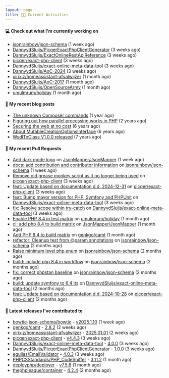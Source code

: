 ```yaml
---
layout: page
title: 👨‍💻 Current Activities
---
```


#### 💻 Check out what I'm currently working on

- [jsonrainbow/json-schema](https://github.com/jsonrainbow/json-schema) (1 week ago)
- [DannyvdSluijs/PicqerExactPhpClientGenerator](https://github.com/DannyvdSluijs/PicqerExactPhpClientGenerator) (3 weeks ago)
- [DannyvdSluijs/ExactOnlineRestApiReference](https://github.com/DannyvdSluijs/ExactOnlineRestApiReference) (3 weeks ago)
- [picqer/exact-php-client](https://github.com/picqer/exact-php-client) (3 weeks ago)
- [DannyvdSluijs/exact-online-meta-data-tool](https://github.com/DannyvdSluijs/exact-online-meta-data-tool) (3 weeks ago)
- [DannyvdSluijs/AoC-2024](https://github.com/DannyvdSluijs/AoC-2024) (3 weeks ago)
- [xirixiz/homeassistant-afvalwijzer](https://github.com/xirixiz/homeassistant-afvalwijzer) (1 month ago)
- [DannyvdSluijs/AoC-2017](https://github.com/DannyvdSluijs/AoC-2017) (1 month ago)
- [DannyvdSluijs/OpenSourceArmy](https://github.com/DannyvdSluijs/OpenSourceArmy) (1 month ago)
- [umulmrum/holiday](https://github.com/umulmrum/holiday) (1 month ago)


#### 📜 My recent blog posts

- [The unknown Composer commands](/2023/08/25/the-unknown-composer-commands.html) (1 year ago)
- [Figuring out how parallel processing works in PHP](/2023/06/21/figuring-out-how-parallel-processing-works-in-php.html) (2 years ago)
- [Securing the web at no cost](/2019/02/04/securing-the-web-at-no-cost.html) (6 years ago)
- [About MutableCreationOptionsInterface](/2018/10/15/about-mutable-creation-options-interface.html) (6 years ago)
- [WsdlToClass V1.0.0 released](/2018/01/11/wsdl-to-class-v1-0-0.html) (7 years ago)

#### 🔨 My recent Pull Requests

- [Add dark mode logo](https://github.com/JsonMapper/JsonMapper/pull/188) on [JsonMapper/JsonMapper](https://github.com/JsonMapper/JsonMapper) (1 week ago)
- [docs: add contribution and contributor information](https://github.com/jsonrainbow/json-schema/pull/771) on [jsonrainbow/json-schema](https://github.com/jsonrainbow/json-schema) (1 week ago)
- [Remove old grease monkey script as it no longer being used](https://github.com/picqer/exact-php-client/pull/665) on [picqer/exact-php-client](https://github.com/picqer/exact-php-client) (3 weeks ago)
- [feat: Update based on documentation d.d. 2024-12-31](https://github.com/picqer/exact-php-client/pull/663) on [picqer/exact-php-client](https://github.com/picqer/exact-php-client) (3 weeks ago)
- [feat: Bump mayor version for PHP, Symfony and PHPUnit](https://github.com/DannyvdSluijs/exact-online-meta-data-tool/pull/223) on [DannyvdSluijs/exact-online-meta-data-tool](https://github.com/DannyvdSluijs/exact-online-meta-data-tool) (3 weeks ago)
- [fix: Resolve scope within try-catch](https://github.com/DannyvdSluijs/exact-online-meta-data-tool/pull/221) on [DannyvdSluijs/exact-online-meta-data-tool](https://github.com/DannyvdSluijs/exact-online-meta-data-tool) (3 weeks ago)
- [Enable PHP 8.4 in test matrix](https://github.com/umulmrum/holiday/pull/53) on [umulmrum/holiday](https://github.com/umulmrum/holiday) (1 month ago)
- [ci: add php 8.4 to build matrix](https://github.com/JsonMapper/JsonMapper/pull/187) on [JsonMapper/JsonMapper](https://github.com/JsonMapper/JsonMapper) (1 month ago)
- [Add PHP 8.4 to build matrix](https://github.com/genkgo/camt/pull/162) on [genkgo/camt](https://github.com/genkgo/camt) (1 month ago)
- [refactor: Cleanup test from @param annotations](https://github.com/jsonrainbow/json-schema/pull/768) on [jsonrainbow/json-schema](https://github.com/jsonrainbow/json-schema) (2 months ago)
- [Raise minimum level php enum](https://github.com/jsonrainbow/json-schema/pull/766) on [jsonrainbow/json-schema](https://github.com/jsonrainbow/json-schema) (2 months ago)
- [build: include php 8.4 in workflow](https://github.com/jsonrainbow/json-schema/pull/765) on [jsonrainbow/json-schema](https://github.com/jsonrainbow/json-schema) (2 months ago)
- [fix: correct phpstan baseline](https://github.com/jsonrainbow/json-schema/pull/764) on [jsonrainbow/json-schema](https://github.com/jsonrainbow/json-schema) (2 months ago)
- [build: update symfony to 6.4 lts](https://github.com/DannyvdSluijs/exact-online-meta-data-tool/pull/213) on [DannyvdSluijs/exact-online-meta-data-tool](https://github.com/DannyvdSluijs/exact-online-meta-data-tool) (2 months ago)
- [feat: Update based on documentation d.d. 2024-10-28](https://github.com/picqer/exact-php-client/pull/661) on [picqer/exact-php-client](https://github.com/picqer/exact-php-client) (2 months ago)


#### 🔭 Latest releases I've contributed to

- [bowtie-json-schema/bowtie](https://github.com/bowtie-json-schema/bowtie) - [v2025.1.10](https://github.com/bowtie-json-schema/bowtie/releases/tag/v2025.1.10) (1 week ago)
- [genkgo/camt](https://github.com/genkgo/camt) - [2.8.2](https://github.com/genkgo/camt/releases/tag/2.8.2) (2 weeks ago)
- [xirixiz/homeassistant-afvalwijzer](https://github.com/xirixiz/homeassistant-afvalwijzer) - [2025.01.01](https://github.com/xirixiz/homeassistant-afvalwijzer/releases/tag/2025.01.01) (2 weeks ago)
- [picqer/exact-php-client](https://github.com/picqer/exact-php-client) - [v4.4.3](https://github.com/picqer/exact-php-client/releases/tag/v4.4.3) (3 weeks ago)
- [DannyvdSluijs/exact-online-meta-data-tool](https://github.com/DannyvdSluijs/exact-online-meta-data-tool) - [4.0.0](https://github.com/DannyvdSluijs/exact-online-meta-data-tool/releases/tag/4.0.0) (3 weeks ago)
- [DannyvdSluijs/PicqerExactPhpClientGenerator](https://github.com/DannyvdSluijs/PicqerExactPhpClientGenerator) - [1.0.0](https://github.com/DannyvdSluijs/PicqerExactPhpClientGenerator/releases/tag/1.0.0) (3 weeks ago)
- [egulias/EmailValidator](https://github.com/egulias/EmailValidator) - [4.0.3](https://github.com/egulias/EmailValidator/releases/tag/4.0.3) (3 weeks ago)
- [PHPCSStandards/PHP_CodeSniffer](https://github.com/PHPCSStandards/PHP_CodeSniffer) - [3.11.2](https://github.com/PHPCSStandards/PHP_CodeSniffer/releases/tag/3.11.2) (1 month ago)
- [deployphp/deployer](https://github.com/deployphp/deployer) - [v7.5.8](https://github.com/deployphp/deployer/releases/tag/v7.5.8) (1 month ago)
- [thephpleague/container](https://github.com/thephpleague/container) - [4.2.4](https://github.com/thephpleague/container/releases/tag/4.2.4) (2 months ago)